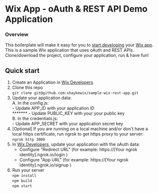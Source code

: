 # Wix App - oAuth & REST API Demo Application
### **Overview**

This boilerplate will make it easy for you to [start developing](http://dev.wix.com/) your [Wix app](https://www.wix.com/app-market/main).
This is a sample Wix application that uses oAuth and REST APIs.
Clone/download the project, configure your application, run & have fun!

## Quick start
1. Create an Application in [Wix Developers](http://dev.wix.com/)
2. Clone this repo<br/>
    `git clone git@github.com:shaykewix/sample-wix-rest-app.git`
3. Update your application data:  
    A. In the config.js:  
        - Update APP_ID with your application ID  
        ******* - Update PUBLIC_KEY with your your public key  
    B. In the credentials.js:   
        - Update APP_SECRET with your application secret key
4. [Optional] If you are running on a local machine and/or don't have a local https certificate, run ngrok to get https proxy to your server:<br/>
    `ngrok http 3000`
5. In [Wix Developers](http://dev.wix.com/myapps), update your application with the oAuth data:
    * Configure "Redirect URL" (for example: https://[Your ngrok identity].ngrok.io/login )
    * Configure "App URL" (for example: https://[Your ngrok identity].ngrok.io/signup )
6. Run your server<br/>
    `npm install`<br/>
    `npm build`<br/>
    `npm start`<br/>
